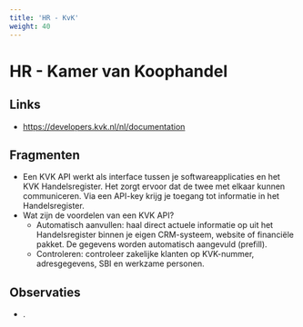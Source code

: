 ```yaml
---
title: 'HR - KvK'
weight: 40
---
```


# HR - Kamer van Koophandel

## Links
- https://developers.kvk.nl/nl/documentation

## Fragmenten
- Een KVK API werkt als interface tussen je softwareapplicaties en het KVK Handelsregister. Het zorgt ervoor dat de twee met elkaar kunnen communiceren. Via een API-key krijg je toegang tot informatie in het Handelsregister.
- Wat zijn de voordelen van een KVK API?
  - Automatisch aanvullen: haal direct actuele informatie op uit het Handelsregister binnen je eigen CRM-systeem, website of financiële pakket. De gegevens worden automatisch aangevuld (prefill).
  - Controleren: controleer zakelijke klanten op KVK-nummer, adresgegevens, SBI en werkzame personen.

## Observaties
- .

